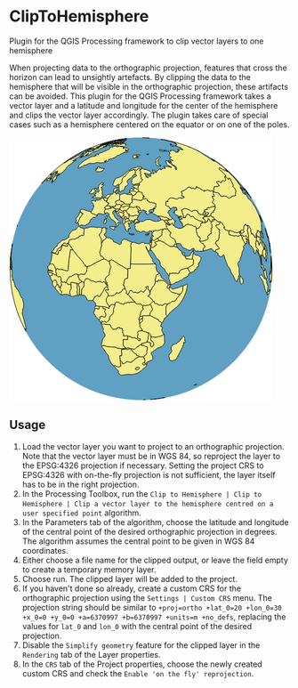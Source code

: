 ClipToHemisphere
================

Plugin for the QGIS Processing framework to clip vector layers to one hemisphere

When projecting data to the orthographic projection, features that cross the horizon can lead to unsightly artefacts.
By clipping the data to the hemisphere that will be visible in the orthographic projection, these artifacts can be
avoided. This plugin for the QGIS Processing framework takes a vector layer and a latitude and longitude for the
center of the hemisphere and clips the vector layer accordingly. The plugin takes care of special cases such as a hemisphere centered on the equator or on one of the poles.

![Example output: Natural Earth data projected to an orthographic projection centered on 20°N 30°E](orthographic_lat_20_lon_30.png)

Usage
-----

1. Load the vector layer you want to project to an orthographic projection. Note that the vector layer must be in WGS 84, so reproject the layer to the EPSG:4326 projection if necessary. Setting the project CRS to EPSG:4326 with on-the-fly projection is not sufficient, the layer itself has to be in the right projection.
2. In the Processing Toolbox, run the `Clip to Hemisphere | Clip to Hemisphere | Clip a vector layer to the hemisphere centred on a user specified point` algorithm.
3. In the Parameters tab of the algorithm, choose the latitude and longitude of the central point of the desired orthographic projection in degrees. The algorithm assumes the central point to be given in WGS 84 coordinates.
4. Either choose a file name for the clipped output, or leave the field empty to create a temporary memory layer.
5. Choose run. The clipped layer will be added to the project.
6. If you haven't done so already, create a custom CRS for the orthographic projection using the `Settings | Custom CRS` menu. The projection string should be similar to `+proj=ortho +lat_0=20 +lon_0=30 +x_0=0 +y_0=0 +a=6370997 +b=6370997 +units=m +no_defs`, replacing the values for `lat_0` and `lon_0` with the central point of the desired projection.
7. Disable the `Simplify geometry` feature for the clipped layer in the `Rendering` tab of the Layer properties.
8. In the `CRS` tab of the Project properties, choose the newly created custom CRS and check the `Enable 'on the fly' reprojection`.
 
